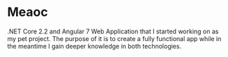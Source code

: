 # Meaoc
.NET Core 2.2 and Angular 7 Web Application that I started working on as my pet project.
The purpose of it is to create a fully functional app while in the meantime I gain deeper knowledge in both technologies.
